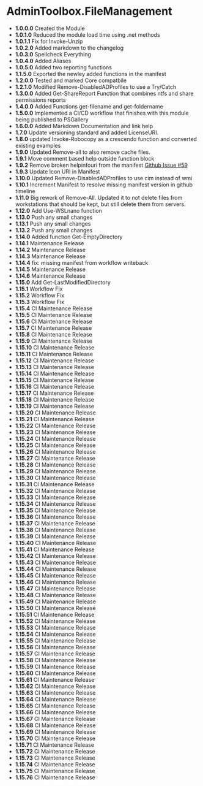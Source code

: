 # **AdminToolbox.FileManagement**

* **1.0.0.0** Created the Module
* **1.0.1.0** Reduced the module load time using .net methods
* **1.0.1.1** Fix for Invoke-Unzip
* **1.0.2.0** Added markdown to the changelog
* **1.0.3.0** Spellcheck Everything
* **1.0.4.0** Added Aliases
* **1.0.5.0** Added two reporting functions
* **1.1.5.0** Exported the newley added functions in the manifest
* **1.2.0.0** Tested and marked Core compatbile
* **1.2.1.0** Modified Remove-DisabledADProfiles to use a Try/Catch
* **1.3.0.0** Added Get-ShareReport Function that combines ntfs and share permissions reports
* **1.4.0.0** Added Functions get-filename and get-foldername
* **1.5.0.0** Implemented a CI/CD workflow that finishes with this module being published to PSGallery
* **1.6.0.0** Added Markdown Documentation and link help
* **1.7.0** Update versioning standard and added LicenseURI.
* **1.8.0** updated Invoke-Robocopy as a crescendo function and converted existing examples
* **1.9.0** Updated Remove-all to also remove cache files.
* **1.9.1** Move comment based help outside function block
* **1.9.2** Remove broken helpinfouri from the manifest [Github Issue #59](https://github.com/TheTaylorLee/AdminToolbox/issues/59)
* **1.9.3** Update Icon URI in Manifest
* **1.10.0** Updated Remove-DisabledADProfiles to use cim instead of wmi
* **1.10.1** Increment Manifest to resolve missing manifest version in github timeline
* **1.11.0** Big rework of Remove-All. Updated it to not delete files from workstations that should be kept, but still delete them from servers.
* **1.12.0** Add Use-WSLnano function
* **1.13.0** Push any small changes
* **1.13.1** Push any small changes
* **1.13.2** Push any small changes
* **1.14.0** Added function Get-EmptyDirectory
* **1.14.1** Maintenance Release
* **1.14.2** Maintenance Release
* **1.14.3** Maintenance Release
* **1.14.4** fix: missing manifest from workflow writeback
* **1.14.5** Maintenance Release
* **1.14.6** Maintenance Release
* **1.15.0** Add Get-LastModifiedDirectory
* **1.15.1** Workflow Fix
* **1.15.2** Workflow Fix
* **1.15.3** Workflow Fix
* **1.15.4** CI Maintenance Release
* **1.15.5** CI Maintenance Release
* **1.15.6** CI Maintenance Release
* **1.15.7** CI Maintenance Release
* **1.15.8** CI Maintenance Release
* **1.15.9** CI Maintenance Release
* **1.15.10** CI Maintenance Release
* **1.15.11** CI Maintenance Release
* **1.15.12** CI Maintenance Release
* **1.15.13** CI Maintenance Release
* **1.15.14** CI Maintenance Release
* **1.15.15** CI Maintenance Release
* **1.15.16** CI Maintenance Release
* **1.15.17** CI Maintenance Release
* **1.15.18** CI Maintenance Release
* **1.15.19** CI Maintenance Release
* **1.15.20** CI Maintenance Release
* **1.15.21** CI Maintenance Release
* **1.15.22** CI Maintenance Release
* **1.15.23** CI Maintenance Release
* **1.15.24** CI Maintenance Release
* **1.15.25** CI Maintenance Release
* **1.15.26** CI Maintenance Release
* **1.15.27** CI Maintenance Release
* **1.15.28** CI Maintenance Release
* **1.15.29** CI Maintenance Release
* **1.15.30** CI Maintenance Release
* **1.15.31** CI Maintenance Release
* **1.15.32** CI Maintenance Release
* **1.15.33** CI Maintenance Release
* **1.15.34** CI Maintenance Release
* **1.15.35** CI Maintenance Release
* **1.15.36** CI Maintenance Release
* **1.15.37** CI Maintenance Release
* **1.15.38** CI Maintenance Release
* **1.15.39** CI Maintenance Release
* **1.15.40** CI Maintenance Release
* **1.15.41** CI Maintenance Release
* **1.15.42** CI Maintenance Release
* **1.15.43** CI Maintenance Release
* **1.15.44** CI Maintenance Release
* **1.15.45** CI Maintenance Release
* **1.15.46** CI Maintenance Release
* **1.15.47** CI Maintenance Release
* **1.15.48** CI Maintenance Release
* **1.15.49** CI Maintenance Release
* **1.15.50** CI Maintenance Release
* **1.15.51** CI Maintenance Release
* **1.15.52** CI Maintenance Release
* **1.15.53** CI Maintenance Release
* **1.15.54** CI Maintenance Release
* **1.15.55** CI Maintenance Release
* **1.15.56** CI Maintenance Release
* **1.15.57** CI Maintenance Release
* **1.15.58** CI Maintenance Release
* **1.15.59** CI Maintenance Release
* **1.15.60** CI Maintenance Release
* **1.15.61** CI Maintenance Release
* **1.15.62** CI Maintenance Release
* **1.15.63** CI Maintenance Release
* **1.15.64** CI Maintenance Release
* **1.15.65** CI Maintenance Release
* **1.15.66** CI Maintenance Release
* **1.15.67** CI Maintenance Release
* **1.15.68** CI Maintenance Release
* **1.15.69** CI Maintenance Release
* **1.15.70** CI Maintenance Release
* **1.15.71** CI Maintenance Release
* **1.15.72** CI Maintenance Release
* **1.15.73** CI Maintenance Release
* **1.15.74** CI Maintenance Release
* **1.15.75** CI Maintenance Release
* **1.15.76** CI Maintenance Release